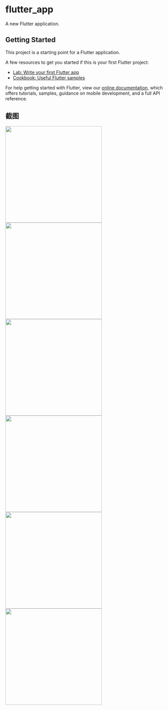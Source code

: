 # flutter_app

A new Flutter application.

## Getting Started

This project is a starting point for a Flutter application.

A few resources to get you started if this is your first Flutter project:

- [Lab: Write your first Flutter app](https://flutter.dev/docs/get-started/codelab)
- [Cookbook: Useful Flutter samples](https://flutter.dev/docs/cookbook)

For help getting started with Flutter, view our 
[online documentation](https://flutter.dev/docs), which offers tutorials, 
samples, guidance on mobile development, and a full API reference.

## 截图

<img src="https://github.com/chinafelix/app/blob/master/screenSheet/Screenshot_1562579118.png" width="300" />
<img src="https://github.com/chinafelix/app/blob/master/screenSheet/Screenshot_1562579125.png" width="300" />
<img src="https://github.com/chinafelix/app/blob/master/screenSheet/Screenshot_1562579134.png" width="300" />
<img src="https://github.com/chinafelix/app/blob/master/screenSheet/Screenshot_1562579140.png" width="300" />
<img src="https://github.com/chinafelix/app/blob/master/screenSheet/Screenshot_1562579160.png" width="300" />
<img src="https://github.com/chinafelix/app/blob/master/screenSheet/Screenshot_1562579189.png" width="300" />
